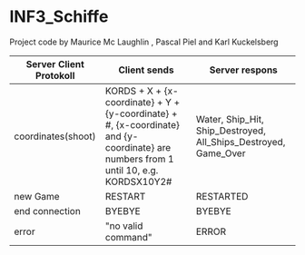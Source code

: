 # INF3_Schiffe
Project code by Maurice Mc Laughlin , Pascal Piel and Karl Kuckelsberg

| Server Client Protokoll  | Client sends | Server respons |
|---|---|---|
|  coordinates(shoot) |  KORDS + X + {x-coordinate} + Y + {y-coordinate} + #, {x-coordinate} and {y-coordinate} are numbers from 1 until  10, e.g. KORDSX10Y2# | Water,  Ship_Hit, Ship_Destroyed, All_Ships_Destroyed, Game_Over|
|  new Game | RESTART  | RESTARTED|
|  end connection | BYEBYE  | BYEBYE |
|  error | "no valid command" | ERROR |
